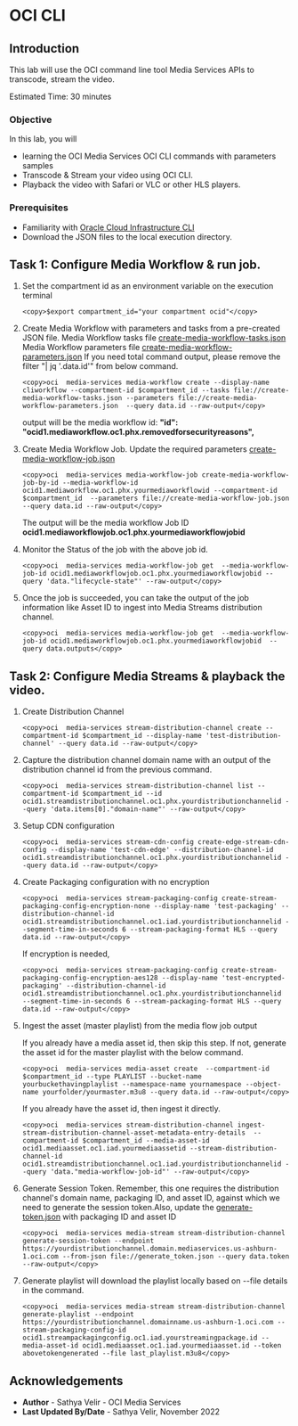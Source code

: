 # OCI CLI 

## Introduction

This lab will use the OCI command line tool Media Services APIs to transcode, stream the video.

Estimated Time: 30 minutes

### Objective 

In this lab, you will

* learning the OCI Media Services OCI CLI commands with parameters samples
* Transcode & Stream your video using OCI CLI. 
* Playback the video with Safari or VLC or other HLS players.



### Prerequisites

- Familiarity with [Oracle Cloud Infrastructure CLI](https://docs.oracle.com/en-us/iaas/tools/oci-cli/3.19.0/oci_cli_docs/oci.html)
- Download the JSON files to the local execution directory.


## Task 1: Configure Media Workflow & run job.

1. Set the compartment id as an environment variable on the execution terminal
   
   ```
   <copy>$export compartment_id="your compartment ocid"</copy>
   ```

2. Create Media Workflow with parameters and tasks from a pre-created JSON file.
   Media Workflow tasks file [create-media-workflow-tasks.json](cli-json/create-media-workflow-tasks.json)
   Media Workflow parameters file [create-media-workflow-parameters.json](cli-json/create-media-workflow-parameters.json)
   If you need total command output, please remove the filter "| jq '.data.id'" from below command.

   ```
   <copy>oci  media-services media-workflow create --display-name cliworkflow --compartment-id $compartment_id --tasks file://create-media-workflow-tasks.json --parameters file://create-media-workflow-parameters.json  --query data.id --raw-output</copy>
   ```
    
   output will be the media workflow id:
    **"id": "ocid1.mediaworkflow.oc1.phx.removedforsecurityreasons",**

3. Create Media Workflow Job. Update the required parameters [create-media-workflow-job.json](cli-json/create-media-workflow-job.json)

   ```
   <copy>oci  media-services media-workflow-job create-media-workflow-job-by-id --media-workflow-id ocid1.mediaworkflow.oc1.phx.yourmediaworkflowid --compartment-id $compartment_id  --parameters file://create-media-workflow-job.json --query data.id --raw-output</copy>
   ```
   
   The output will be the media workflow Job ID  **ocid1.mediaworkflowjob.oc1.phx.yourmediaworkflowjobid**

4. Monitor the Status of the job with the above job id.
   
   ```
   <copy>oci  media-services media-workflow-job get  --media-workflow-job-id ocid1.mediaworkflowjob.oc1.phx.yourmediaworkflowjobid --query 'data."lifecycle-state"' --raw-output</copy>
   ```

5. Once the job is succeeded, you can take the output of the job information like Asset ID to ingest into Media Streams distribution channel.

    ```
    <copy>oci  media-services media-workflow-job get  --media-workflow-job-id ocid1.mediaworkflowjob.oc1.phx.yourmediaworkflowjobid  --query data.outputs</copy>
    ```

## Task 2: Configure Media Streams & playback the video.

1. Create Distribution Channel
   
   ```
   <copy>oci  media-services stream-distribution-channel create --compartment-id $compartment_id --display-name 'test-distribution-channel' --query data.id --raw-output</copy>
   ```

2. Capture the distribution channel domain name with an output of the distribution channel id from the previous command.

   ```
   <copy>oci  media-services stream-distribution-channel list --compartment-id $compartment_id --id ocid1.streamdistributionchannel.oc1.phx.yourdistributionchannelid --query 'data.items[0]."domain-name"' --raw-output</copy>
   ```

3. Setup CDN configuration

   ```
   <copy>oci  media-services stream-cdn-config create-edge-stream-cdn-config --display-name 'test-cdn-edge' --distribution-channel-id ocid1.streamdistributionchannel.oc1.phx.yourdistributionchannelid --query data.id --raw-output</copy>
   ``` 

4. Create Packaging configuration with no encryption

   ```
   <copy>oci  media-services stream-packaging-config create-stream-packaging-config-encryption-none --display-name 'test-packaging' --distribution-channel-id ocid1.streamdistributionchannel.oc1.iad.yourdistributionchannelid --segment-time-in-seconds 6 --stream-packaging-format HLS --query data.id --raw-output</copy>
   ```
   If encryption is needed,

   ```
   <copy>oci  media-services stream-packaging-config create-stream-packaging-config-encryption-aes128 --display-name 'test-encrypted-packaging' --distribution-channel-id ocid1.streamdistributionchannel.oc1.phx.yourdistributionchannelid  --segment-time-in-seconds 6 --stream-packaging-format HLS --query data.id --raw-output</copy>
   ```

5. Ingest the asset (master playlist) from the media flow job output

   If you already have a media asset id, then skip this step.
   If not, generate the asset id for the master playlist with the below command.

   ```
   <copy>oci  media-services media-asset create  --compartment-id $compartment_id --type PLAYLIST --bucket-name yourbuckethavingplaylist --namespace-name yournamespace --object-name yourfolder/yourmaster.m3u8 --query data.id --raw-output</copy>
   ```

    If you already have the asset id, then ingest it directly.

    ```
    <copy>oci  media-services stream-distribution-channel ingest-stream-distribution-channel-asset-metadata-entry-details  --compartment-id $compartment_id --media-asset-id ocid1.mediaasset.oc1.iad.yourmediaassetid --stream-distribution-channel-id ocid1.streamdistributionchannel.oc1.iad.yourdistributionchannelid --query 'data."media-workflow-job-id"' --raw-output</copy>
    ```

6. Generate Session Token. Remember, this one requires the distribution channel's domain name, packaging ID, and asset ID, against which we need to generate the session token.Also, update the [generate-token.json](cli-json/generate_token.json) with packaging ID and asset ID 

   ```
   <copy>oci  media-services media-stream stream-distribution-channel generate-session-token --endpoint https://yourdistributionchannel.domain.mediaservices.us-ashburn-1.oci.com --from-json file://generate_token.json --query data.token --raw-output</copy>
   ```

7. Generate playlist will download the playlist locally based on --file details in the command. 
   
   ```
   <copy>oci  media-services media-stream stream-distribution-channel generate-playlist --endpoint https://yourdistributionchannel.domainname.us-ashburn-1.oci.com --stream-packaging-config-id ocid1.streampackagingconfig.oc1.iad.yourstreamingpackage.id --media-asset-id ocid1.mediaasset.oc1.iad.yourmediaasset.id --token abovetokengenerated --file last_playlist.m3u8</copy>
   ```

## Acknowledgements
- **Author** - Sathya Velir - OCI Media Services
- **Last Updated By/Date** - Sathya Velir, November 2022
